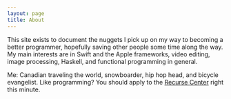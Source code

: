 ```yaml
---
layout: page
title: About
---
```


This site exists to document the nuggets I pick up on my way to becoming a better programmer, hopefully saving other people some time along the way. My main interests are in Swift and the Apple frameworks, video editing, image processing, Haskell, and functional programming in general.

Me: Canadian traveling the world, snowboarder, hip hop head, and bicycle evangelist. Like programming? You should apply to the [Recurse Center](https://www.recurse.com) right this minute.
